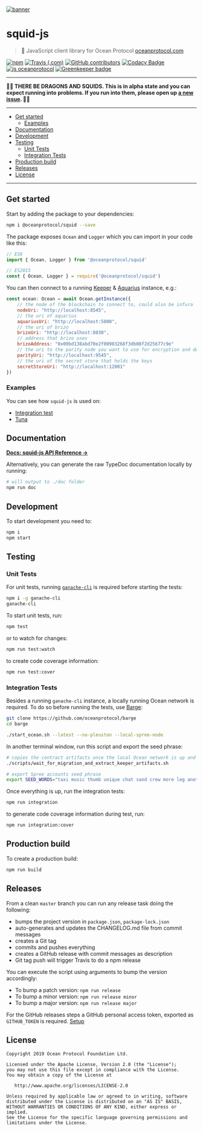 [![banner](https://raw.githubusercontent.com/oceanprotocol/art/master/github/repo-banner%402x.png)](https://oceanprotocol.com)

# squid-js

> 🦑 JavaScript client library for Ocean Protocol
> [oceanprotocol.com](https://oceanprotocol.com)

[![npm](https://img.shields.io/npm/v/@oceanprotocol/squid.svg)](https://www.npmjs.com/package/@oceanprotocol/squid)
[![Travis (.com)](https://img.shields.io/travis/com/oceanprotocol/squid-js.svg)](https://travis-ci.com/oceanprotocol/squid-js)
[![GitHub contributors](https://img.shields.io/github/contributors/oceanprotocol/squid-js.svg)](https://github.com/oceanprotocol/squid-js/graphs/contributors)
[![Codacy Badge](https://api.codacy.com/project/badge/Grade/8508313231b44b0997ec84898cd6f9db)](https://app.codacy.com/app/ocean-protocol/squid-js?utm_source=github.com&utm_medium=referral&utm_content=oceanprotocol/squid-js&utm_campaign=Badge_Grade_Settings)
[![js oceanprotocol](https://img.shields.io/badge/js-oceanprotocol-7b1173.svg)](https://github.com/oceanprotocol/eslint-config-oceanprotocol) 
[![Greenkeeper badge](https://badges.greenkeeper.io/oceanprotocol/squid-js.svg)](https://greenkeeper.io/)

---

**🐲🦑 THERE BE DRAGONS AND SQUIDS. This is in alpha state and you can expect running into problems. If you run into them, please open up [a new issue](https://github.com/oceanprotocol/squid-js/issues). 🦑🐲**

---

- [Get started](#Get-started)
  - [Examples](#Examples)
- [Documentation](#Documentation)
- [Development](#Development)
- [Testing](#Testing)
  - [Unit Tests](#Unit-Tests)
  - [Integration Tests](#Integration-Tests)
- [Production build](#Production-build)
- [Releases](#Releases)
- [License](#License)

---

## Get started

Start by adding the package to your dependencies:

```bash
npm i @oceanprotocol/squid --save
```

The package exposes `Ocean` and `Logger` which you can import in your code like this:

```js
// ES6
import { Ocean, Logger } from '@oceanprotocol/squid'

// ES2015
const { Ocean, Logger } = require('@oceanprotocol/squid')
```

You can then connect to a running [Keeper](https://github.com/oceanprotocol/keeper-contracts) & [Aquarius](https://github.com/oceanprotocol/aquarius) instance, e.g.:

```js
const ocean: Ocean = await Ocean.getInstance({
    // the node of the blockchain to connect to, could also be infura
    nodeUri: "http://localhost:8545",
    // the uri of aquarius
    aquariusUri: "http://localhost:5000",
    // the uri of brizo
    brizoUri: "http://localhost:8030",
    // address that brizo uses
    brizoAddress: "0x00bd138abd70e2f00903268f3db08f2d25677c9e"
    // the uri to the parity node you want to use for encryption and decryption
    parityUri: "http://localhost:9545",
    // the uri of the secret store that holds the keys
    secretStoreUri: "http://localhost:12001"
})
```

### Examples

You can see how `squid-js` is used on:

- [Integration test](/src/integration/ocean/)
- [Tuna](https://github.com/oceanprotocol/tuna/tree/develop/node)

## Documentation

**[Docs: squid-js API Reference →](https://docs.oceanprotocol.com/references/squid-js/)**

Alternatively, you can generate the raw TypeDoc documentation locally by running:

```bash
# will output to ./doc folder
npm run doc
```

## Development

To start development you need to:

```bash
npm i
npm start
```

## Testing

### Unit Tests

For unit tests, running [`ganache-cli`](https://github.com/trufflesuite/ganache-cli) is required before starting the tests:

```bash
npm i -g ganache-cli
ganache-cli
```

To start unit tests, run:

```bash
npm test
```

or to watch for changes:

```bash
npm run test:watch
```

to create code coverage information:

```bash
npm run test:cover
```

### Integration Tests

Besides a running `ganache-cli` instance, a locally running Ocean network is required. To do so before running the tests, use [Barge](https://github.com/oceanprotocol/barge):

```bash
git clone https://github.com/oceanprotocol/barge
cd barge

./start_ocean.sh --latest --no-pleuston --local-spree-node
```

In another terminal window, run this script and export the seed phrase:

```bash
# copies the contract artifacts once the local Ocean network is up and running
./scripts/wait_for_migration_and_extract_keeper_artifacts.sh

# export Spree accounts seed phrase
export SEED_WORDS="taxi music thumb unique chat sand crew more leg another off lamp"
```

Once everything is up, run the integration tests:

```bash
npm run integration
```

to generate code coverage information during test, run:

```bash
npm run integration:cover
```

## Production build

To create a production build:

```bash
npm run build
```

## Releases

From a clean `master` branch you can run any release task doing the following:

- bumps the project version in `package.json`, `package-lock.json`
- auto-generates and updates the CHANGELOG.md file from commit messages
- creates a Git tag
- commits and pushes everything
- creates a GitHub release with commit messages as description
- Git tag push will trigger Travis to do a npm release

You can execute the script using arguments to bump the version accordingly:

- To bump a patch version: `npm run release`
- To bump a minor version: `npm run release minor`
- To bump a major version: `npm run release major`

For the GitHub releases steps a GitHub personal access token, exported as `GITHUB_TOKEN` is required. [Setup](https://github.com/release-it/release-it#github-releases)

## License

```text
Copyright 2019 Ocean Protocol Foundation Ltd.

Licensed under the Apache License, Version 2.0 (the "License");
you may not use this file except in compliance with the License.
You may obtain a copy of the License at

   http://www.apache.org/licenses/LICENSE-2.0

Unless required by applicable law or agreed to in writing, software
distributed under the License is distributed on an "AS IS" BASIS,
WITHOUT WARRANTIES OR CONDITIONS OF ANY KIND, either express or implied.
See the License for the specific language governing permissions and
limitations under the License.